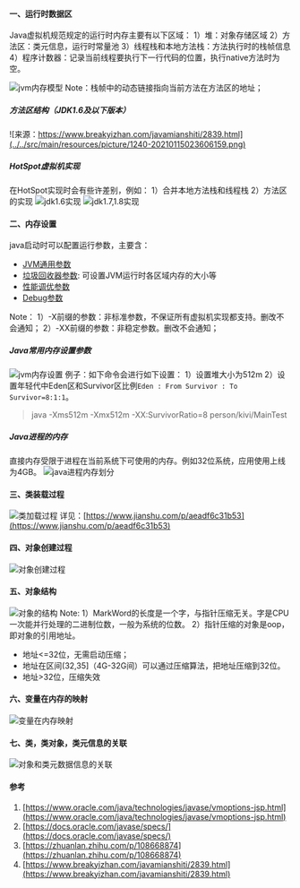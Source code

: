 #### 一、运行时数据区
Java虚拟机规范规定的运行时内存主要有以下区域：
1）堆：对象存储区域
2）方法区：类元信息，运行时常量池
3）线程栈和本地方法栈：方法执行时的栈帧信息
4）程序计数器：记录当前线程要执行下一行代码的位置，执行native方法时为空。

![jvm内存模型](../../src/main/resources/picture/1240-20210115023606431.png)
Note：栈帧中的动态链接指向当前方法在方法区的地址；
##### 方法区结构（JDK1.6及以下版本）
![来源：https://www.breakyizhan.com/javamianshiti/2839.html](../../src/main/resources/picture/1240-20210115023606159.png)

##### HotSpot虚拟机实现
在HotSpot实现时会有些许差别，例如：
1）合并本地方法栈和线程栈
2）方法区的实现
![jdk1.6实现](../../src/main/resources/picture/1240-20210115023606487.png)
![jdk1.7,1.8实现](../../src/main/resources/picture/1240-20210115023606998.png)

#### 二、内存设置
java启动时可以配置运行参数，主要含：
*   [JVM通用参数](https://www.oracle.com/java/technologies/javase/vmoptions-jsp.html#BehavioralOptions) 
*   [垃圾回收器参数](https://www.oracle.com/java/technologies/javase/vmoptions-jsp.html#G1Options): 可设置JVM运行时各区域内存的大小等
*   [性能调优参数](https://www.oracle.com/java/technologies/javase/vmoptions-jsp.html#PerformanceTuning) 
*   [Debug参数](https://www.oracle.com/java/technologies/javase/vmoptions-jsp.html#DebuggingOptions)

Note：
1）-X前缀的参数：非标准参数，不保证所有虚拟机实现都支持。删改不会通知；
2）-XX前缀的参数：非稳定参数。删改不会通知；
##### Java常用内存设置参数
![jvm内存设置](../../src/main/resources/picture/1240-20210115023606640.png)
例子：如下命令会进行如下设置：
1）设置堆大小为512m
2）设置年轻代中Eden区和Survivor区比例`Eden : From Survivor : To Survivor=8:1:1`。
> java -Xms512m -Xmx512m -XX:SurvivorRatio=8 person/kivi/MainTest
##### Java进程的内存
直接内存受限于进程在当前系统下可使用的内存。例如32位系统，应用使用上线为4GB。
![java进程内存划分](https://upload-images.jianshu.io/upload_images/7914265-731acb1dba958e28.png?imageMogr2/auto-orient/strip%7CimageView2/2/w/1240)
#### 三、类装载过程
![类加载过程](../../src/main/resources/picture/1240-20210115023606991.png)
详见：[https://www.jianshu.com/p/aeadf6c31b53](https://www.jianshu.com/p/aeadf6c31b53)
#### 四、对象创建过程
![对象创建过程](https://upload-images.jianshu.io/upload_images/7914265-06f1aecda2b26530.png?imageMogr2/auto-orient/strip%7CimageView2/2/w/1240)

#### 五、对象结构
![对象的结构](../../src/main/resources/picture/1240-20210115023606746.png)
Note:
1）MarkWord的长度是一个字，与指针压缩无关。字是CPU一次能并行处理的二进制位数，一般为系统的位数。
2）指针压缩的对象是oop，即对象的引用地址。
* 地址<=32位，无需启动压缩；
* 地址在区间(32,35]（4G-32G间）可以通过压缩算法，把地址压缩到32位。
* 地址>32位，压缩失效
#### 六、变量在内存的映射
![变量在内存映射](../../src/main/resources/picture/1240-20210115023606994.png)

#### 七、类，类对象，类元信息的关联
![对象和类元数据信息的关联](../../src/main/resources/picture/1240-20210115023606960.png)
#### 参考
1. [https://www.oracle.com/java/technologies/javase/vmoptions-jsp.html](https://www.oracle.com/java/technologies/javase/vmoptions-jsp.html)
1. [https://docs.oracle.com/javase/specs/](https://docs.oracle.com/javase/specs/)
1. [https://zhuanlan.zhihu.com/p/108668874](https://zhuanlan.zhihu.com/p/108668874)
1. [https://www.breakyizhan.com/javamianshiti/2839.html](https://www.breakyizhan.com/javamianshiti/2839.html)